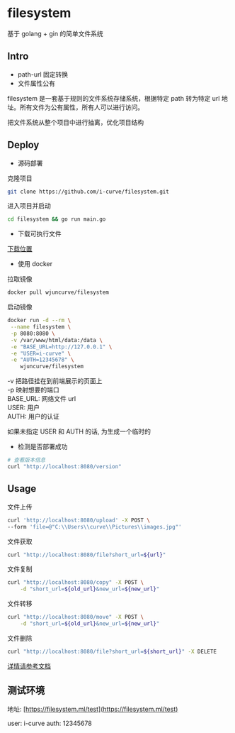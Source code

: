 # filesystem

基于 golang + gin 的简单文件系统

## Intro

- path-url 固定转换
- 文件属性公有

filesystem 是一套基于规则的文件系统存储系统，根据特定 path 转为特定 url 地址。所有文件为公有属性，所有人可以进行访问。

把文件系统从整个项目中进行抽离，优化项目结构

## Deploy

- 源码部署

克隆项目

```bash
git clone https://github.com/i-curve/filesystem.git
```

进入项目并启动

```bash
cd filesystem && go run main.go
```

- 下载可执行文件

[下载位置](https://github.com/i-curve/filesystem/releases)

- 使用 docker

拉取镜像

```bash
docker pull wjuncurve/filesystem
```

启动镜像

```bash
docker run -d --rm \
 --name filesystem \
 -p 8080:8080 \
 -v /var/www/html/data:/data \
 -e "BASE_URL=http://127.0.0.1" \
 -e "USER=i-curve" \
 -e "AUTH=12345678" \
    wjuncurve/filesystem
```

-v 把路径挂在到前端展示的页面上  
-p 映射想要的端口  
BASE_URL: 网络文件 url  
USER: 用户  
AUTH: 用户的认证

如果未指定 USER 和 AUTH 的话, 为生成一个临时的

- 检测是否部署成功

```bash
# 查看版本信息
curl "http://localhost:8080/version"
```

## Usage

文件上传

```bash
curl 'http://localhost:8080/upload' -X POST \
--form 'file=@"C:\\Users\\curve\\Pictures\\images.jpg"'

```

文件获取

```bash
curl "http://localhost:8080/file?short_url=${url}"
```

文件复制

```bash
curl "http://localhost:8080/copy" -X POST \
    -d "short_url=${old_url}&new_url=${new_url}"
```

文件转移

```bash
curl "http://localhost:8080/move" -X POST \
    -d "short_url=${old_url}&new_url=${new_url}"
```

文件删除

```bash
curl "http://localhost:8080/file?short_url=${short_url}" -X DELETE
```

[详情请参考文档](https://www.apifox.cn/apidoc/shared-e29b73da-4337-4787-8a0f-e31312d8f99e/api-40901537)

## 测试环境

地址: [https://filesystem.ml/test](https://filesystem.ml/test)

user: i-curve
auth: 12345678
